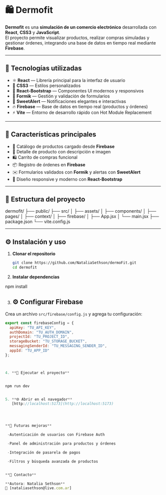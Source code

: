 # 🛍️ Dermofit

**Dermofit** es una **simulación de un comercio electrónico** desarrollada con **React**, **CSS3** y **JavaScript**.  
El proyecto permite visualizar productos, realizar compras simuladas y gestionar órdenes, integrando una base de datos en tiempo real mediante **Firebase**.

---

## 🚀 Tecnologías utilizadas

- ⚛️ **React** — Librería principal para la interfaz de usuario  
- 💅 **CSS3** — Estilos personalizados  
- 🧱 **React-Bootstrap** — Componentes UI modernos y responsivos  
- 📝 **Formik** — Gestión y validación de formularios  
- 🔔 **SweetAlert** — Notificaciones elegantes e interactivas  
- 🔥 **Firebase** — Base de datos en tiempo real (productos y órdenes)  
- ⚡ **Vite** — Entorno de desarrollo rápido con Hot Module Replacement  

---

## 📸 Características principales

- 🛒 Catálogo de productos cargado desde **Firebase**  
- 🧾 Detalle de producto con descripción e imagen  
- 🛍️ Carrito de compras funcional  
- 📦 Registro de órdenes en **Firebase**  
- ✉️ Formularios validados con **Formik** y alertas con **SweetAlert**  
- 🎨 Diseño responsive y moderno con **React-Bootstrap**

---

## 📂 Estructura del proyecto

dermofit/
├── public/
├── src/
│ ├── assets/
│ ├── components/
│ ├── pages/
│ ├── context/
│ ├── firebase/
│ ├── App.jsx
│ └── main.jsx
├── package.json
└── vite.config.js


---

## ⚙️ Instalación y uso

1. **Clonar el repositorio**
   ```bash
   git clone https://github.com/NataliaSethson/dermoFit.git
   cd dermofit


2. **Instalar dependencias**

npm install

3. ## ⚙️ Configurar Firebase

Crea un archivo `src/firebase/config.js` y agrega tu configuración:

```javascript
export const firebaseConfig = {
  apiKey: "TU_API_KEY",
  authDomain: "TU_AUTH_DOMAIN",
  projectId: "TU_PROJECT_ID",
  storageBucket: "TU_STORAGE_BUCKET",
  messagingSenderId: "TU_MESSAGING_SENDER_ID",
  appId: "TU_APP_ID"
};



4. **🚀 Ejecutar el proyecto**


npm run dev


5. **🌐 Abrir en el navegador**  
   [http://localhost:5173](http://localhost:5173)




**🧠 Futuras mejoras**

 -Autenticación de usuarios con Firebase Auth

 -Panel de administración para productos y órdenes

 -Integración de pasarela de pagos

 -Filtros y búsqueda avanzada de productos


**💌 Contacto**

**Autora: Natalia Sethson**
📧 [nataliasethson@live.com.ar]




